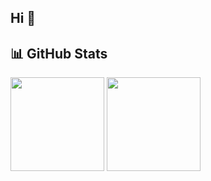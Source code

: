 ## Hi 👋

## 📊 GitHub Stats
<p>
  <img src="https://github-readme-stats.vercel.app/api?username=zyxkemren&show_icons=true&theme=github_dark_dimmed" height="150" />
  <img src="https://github-readme-stats.vercel.app/api/top-langs/?username=zyxkemren&layout=compact&theme=github_dark_dimmed" height="150" />
</p>

